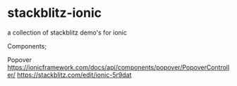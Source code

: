 # stackblitz-ionic
a collection of stackblitz demo's for ionic

Components;

Popover
https://ionicframework.com/docs/api/components/popover/PopoverController/
https://stackblitz.com/edit/ionic-5r9dat
